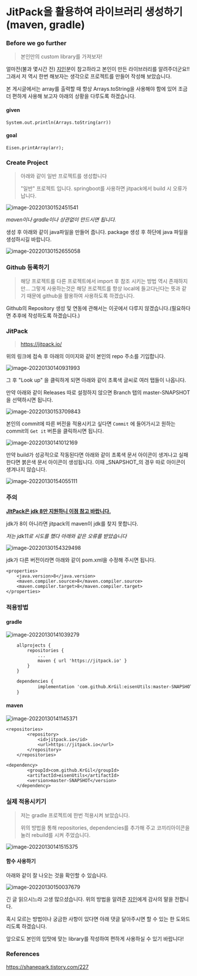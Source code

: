 # JitPack을 활용하여 라이브러리 생성하기(maven, gradle)



### Before we go further

> 본인만의 custom library를 가져보자!

얼마전(불과 몇시간 전) [지인](https://shanepark.tistory.com/227)분이 참고하라고 본인이 만든 라이브러리를 알려주더군요!! 그래서 저 역시 한번 해보자는 생각으로 프로젝트를 만들어 작성해 보았습니다. 

본 게시글에서는 array를 출력할 때 항상 Arrays.toString을 사용해야 함에 있어 조금 더 편하게 사용해 보고자 아래의 상황을 다루도록 하겠습니다.

#### given

```
System.out.println(Arrays.toString(arr))
```

#### goal

```
Eisen.printArray(arr);
```



### Create Project

> 아래와 같이 일반 프로젝트를 생성합니다
>
> "일반" 프로젝트 입니다. springboot를 사용하면 jitpack에서 build 시 오류가 납니다.

![image-20220130152451541](/Users/eisen/Documents/Github/TIL/CS/Language/Compiler/java/java_package_배포.assets/image-20220130152451541.png)

_maven이나 gradle이나 상관없이 만드시면 됩니다._ 



생성 후 아래와 같이 java파일을 만들어 줍니다. package 생성 후 하단에 java 파일을 생성하시길 바랍니다.

![image-20220130152655058](/Users/eisen/Documents/Github/TIL/CS/Language/Compiler/java/java_package_배포.assets/image-20220130152655058.png)



### Github 등록하기

> 해당 프로젝트를 다른 프로젝트에서 import 후 참조 시키는 방법 역시 존재하지만... 그렇게 사용하는것은 해당 프로젝트를 항상 local에 들고다닌다는 뜻과 같기 때문에 github을 활용하여 사용하도록 하겠습니다.

Github의 Repository 생성 및 연동에 관해서는 이곳에서 다루지 않겠습니다.(필요하다면 추후에 작성하도록 하겠습니다.)



### JitPack

>  https://jitpack.io/

위의 링크에 접속 후 아래의 이미지와 같이 본인의 repo 주소를 기입합니다.

![image-20220130140931993](/Users/eisen/Documents/Github/TIL/CS/Language/Compiler/java/java_package_배포.assets/image-20220130140931993.png)

그 후 "Look up" 을 클릭하게 되면 아래와 같이 초록색 글씨로 여러 탭들이 나옵니다.

만약 아래와 같이 Releases 따로 설정하지 않으면 Branch 탭의 master-SNAPSHOT을 선택하시면 됩니다.

![image-20220130153709843](/Users/eisen/Documents/Github/TIL/CS/Language/Compiler/java/java_package_배포.assets/image-20220130153709843.png)



본인의 commit에 따른 버전을 적용시키고 싶다면 ```Commit``` 에 들어가시고 원하는 commit의 ```Get it``` 버튼을 클릭하시면 됩니다.

![image-20220130141012169](/Users/eisen/Documents/Github/TIL/CS/Language/Compiler/java/java_package_배포.assets/image-20220130141012169.png)

만약 build가 성공적으로 작동된다면 아래와 같이 초록색 문서 아이콘이 생겨나고 실패한다면 붉은색 문서 아이콘이 생성됩니다. 이때 _SNAPSHOT_의 경우 따로 아이콘이 생겨나지 않습니다.

![image-20220130154055111](/Users/eisen/Documents/Github/TIL/CS/Language/Compiler/java/java_package_배포.assets/image-20220130154055111.png)



### 주의

****__<u>JItPack은 jdk 8만 지원하니 이점 참고 바랍니다.</u>__****

jdk가 8이 아니라면 jitpack의 maven이 jdk를 찾지 못합니다.

_저는 jdk11로 시도를 했다 아래와 같은 오류를 받았습니다_

![image-20220130154329498](/Users/eisen/Documents/Github/TIL/CS/Language/Compiler/java/java_package_배포.assets/image-20220130154329498.png)

jdk가 다른 버전이라면 아래와 같이 pom.xml을 수정해 주시면 됩니다.

```
<properties>
    <java.version>8</java.version>
    <maven.compiler.source>8</maven.compiler.source>
    <maven.compiler.target>8</maven.compiler.target>
</properties>
```



### 적용방법

#### gradle

![image-20220130141039279](/Users/eisen/Documents/Github/TIL/CS/Language/Compiler/java/java_package_배포.assets/image-20220130141039279.png)



```
	allprojects {
		repositories {
			...
			maven { url 'https://jitpack.io' }
		}
	}
```

```xml
	dependencies {
	        implementation 'com.github.KrGil:eisenUtils:master-SNAPSHOT'
	}
```



#### maven

![image-20220130141145371](/Users/eisen/Documents/Github/TIL/CS/Language/Compiler/java/java_package_배포.assets/image-20220130141145371.png)



```markup
<repositories>
		<repository>
		    <id>jitpack.io</id>
		    <url>https://jitpack.io</url>
		</repository>
	</repositories>
```

```markup
<dependency>
	    <groupId>com.github.KrGil</groupId>
	    <artifactId>eisenUtils</artifactId>
	    <version>master-SNAPSHOT</version>
	</dependency>
```

### 실제 적용시키기

> 저는 gradle 프로젝트에 한번 적용시켜 보았습니다.
>
> 위의 방법을 통해 repositories, dependencies를 추가해 주고 코끼리아이콘을 눌러 rebuild를 시켜 주었습니다.

![image-20220130141515375](/Users/eisen/Documents/Github/TIL/CS/Language/Compiler/java/java_package_배포.assets/image-20220130141515375.png)

#### 함수 사용하기

아래와 같이 잘 나오는 것을 확인할 수 있습니다.

![image-20220130150037679](/Users/eisen/Documents/Github/TIL/CS/Language/Compiler/java/java_package_배포.assets/image-20220130150037679.png)

긴 글 읽으시느라 고생 많으셨습니다. 위의 방법을 알려준 [지인](https://shanepark.tistory.com/227)에게 감사의 말을 전합니다.

혹시 모르는 방법이나 궁금한 사항이 있다면 아래 댓글 달아주시면 할 수 있는 한 도와드리도록 하겠습니다. 

앞으로도 본인의 입맛에 맞는 library를 작성하여 편하게 사용하실 수 있기 바랍니다!





### References

https://shanepark.tistory.com/227

